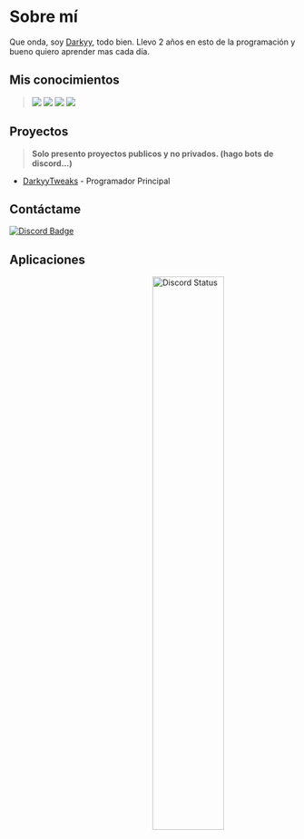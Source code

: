 # Sobre mí
Que onda, soy [Darkyy](https://guns.lol/darkyy), todo bien. Llevo 2 años en esto de la programación y bueno quiero aprender mas cada día.
## Mis conocimientos
> <a href="https://javascript.com/"><img src="https://img.icons8.com/color/30/000000/javascript.png"/></a> 
<a href="https://nodejs.org/en/"><img src="https://img.icons8.com/windows/30/4caf50/node-js.png"/></a> 
<a href="https://python.org/"><img src="https://img.icons8.com/color/30/000000/python.png"/></a> 
<a href="https://lua.org/"><img src="https://i.imgur.com/9k4BkxP.png"/></a> 
## Proyectos
> **Solo presento proyectos publicos y no privados. (hago bots de discord...)**
- [DarkyyTweaks](https://dsc.gg/darkyytweaks) - Programador Principal

## Contáctame
<a href="https://discord.com/users/1099793429258567921"><img src="https://img.shields.io/badge/-Discord-000000?style=flat-square&labelColor=000000&logo=discord&logoColor=5568f2&link=https://discord.com/users/461273822360895491" alt="Discord Badge"/></a>

## Aplicaciones
<a href="https://discord.com/users/1099793429258567921" target="_blank">
<img width="50%" align="right" alt="Discord Status" src="https://lanyard.cnrad.dev/api/1099793429258567921?bg=1f1f1f&borderRadius=5px">
